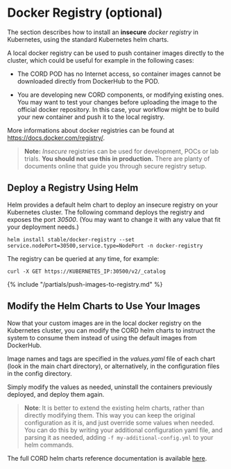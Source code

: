 # Docker Registry (optional)

The section describes how to install an **insecure** *docker registry* in Kubernetes, using the standard Kubernetes helm charts.

A local docker registry can be used to push container images directly to the cluster,
which could be useful for example in the following cases:

* The CORD POD has no Internet access, so container images cannot be downloaded directly from DockerHub to the POD.

* You are developing new CORD components, or modifying existing ones. You may want to test your changes before uploading the image to the official docker repository. In this case, your workflow might be to build your new container and push it to the local registry.

More informations about docker registries can be found at <https://docs.docker.com/registry/>.

> **Note:** *Insecure* registries can be used for development, POCs or lab trials. **You should not use this in production.** There are planty of documents online that guide you through secure registry setup.

## Deploy a Registry Using Helm

Helm provides a default helm chart to deploy an insecure registry on your
Kubernetes cluster. The following command deploys the registry and exposes
the port *30500*. (You may want to change it with any value that fit your
deployment needs.)

```shell
helm install stable/docker-registry --set service.nodePort=30500,service.type=NodePort -n docker-registry
```

The registry can be queried at any time, for example:

```shell
curl -X GET https://KUBERNETES_IP:30500/v2/_catalog
```

{% include "/partials/push-images-to-registry.md" %}

## Modify the Helm Charts to Use Your Images

Now that your custom images are in the local docker registry on the Kubernetes
cluster, you can modify the CORD helm charts to instruct the system to consume
them instead of using the default images from DockerHub.

Image names and tags are specified in the *values.yaml* file of each chart
(look in the main chart directory), or alternatively, in the configuration
files in the config directory.

Simply modify the values as needed, uninstall the containers previously deployed,
and deploy them again.

> **Note**: It is better to extend the existing helm charts, rather than directly modifying them. This way you can keep the original configuration as it is, and just override some values when needed. You can do this by writing your additional configuration yaml file, and parsing it as needed, adding `-f my-additional-config.yml` to your helm commands.

The full CORD helm charts reference documentation is available [here](../charts/helm.md).
